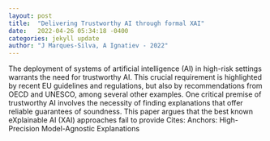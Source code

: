 ```yaml
---
layout: post
title:  "Delivering Trustworthy AI through formal XAI"
date:   2022-04-26 05:34:18 -0400
categories: jekyll update
author: "J Marques-Silva, A Ignatiev - 2022"
---
```

The deployment of systems of artificial intelligence (AI) in high-risk settings warrants the need for trustworthy AI. This crucial requirement is highlighted by recent EU guidelines and regulations, but also by recommendations from OECD and UNESCO, among several other examples. One critical premise of trustworthy AI involves the necessity of finding explanations that offer reliable guarantees of soundness. This paper argues that the best known eXplainable AI (XAI) approaches fail to provide Cites: Anchors: High-Precision Model-Agnostic Explanations